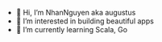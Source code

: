 - 👋 Hi, I’m NhanNguyen aka augustus
- 👀 I’m interested in building beautiful apps
- 🌱 I’m currently learning Scala, Go

